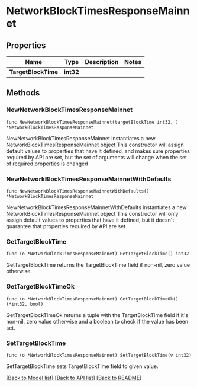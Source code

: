 # NetworkBlockTimesResponseMainnet

## Properties

Name | Type | Description | Notes
------------ | ------------- | ------------- | -------------
**TargetBlockTime** | **int32** |  | 

## Methods

### NewNetworkBlockTimesResponseMainnet

`func NewNetworkBlockTimesResponseMainnet(targetBlockTime int32, ) *NetworkBlockTimesResponseMainnet`

NewNetworkBlockTimesResponseMainnet instantiates a new NetworkBlockTimesResponseMainnet object
This constructor will assign default values to properties that have it defined,
and makes sure properties required by API are set, but the set of arguments
will change when the set of required properties is changed

### NewNetworkBlockTimesResponseMainnetWithDefaults

`func NewNetworkBlockTimesResponseMainnetWithDefaults() *NetworkBlockTimesResponseMainnet`

NewNetworkBlockTimesResponseMainnetWithDefaults instantiates a new NetworkBlockTimesResponseMainnet object
This constructor will only assign default values to properties that have it defined,
but it doesn't guarantee that properties required by API are set

### GetTargetBlockTime

`func (o *NetworkBlockTimesResponseMainnet) GetTargetBlockTime() int32`

GetTargetBlockTime returns the TargetBlockTime field if non-nil, zero value otherwise.

### GetTargetBlockTimeOk

`func (o *NetworkBlockTimesResponseMainnet) GetTargetBlockTimeOk() (*int32, bool)`

GetTargetBlockTimeOk returns a tuple with the TargetBlockTime field if it's non-nil, zero value otherwise
and a boolean to check if the value has been set.

### SetTargetBlockTime

`func (o *NetworkBlockTimesResponseMainnet) SetTargetBlockTime(v int32)`

SetTargetBlockTime sets TargetBlockTime field to given value.



[[Back to Model list]](../README.md#documentation-for-models) [[Back to API list]](../README.md#documentation-for-api-endpoints) [[Back to README]](../README.md)


